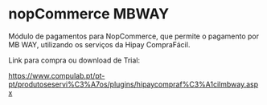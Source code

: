 # nopCommerce MBWAY

Módulo de pagamentos para NopCommerce, que permite o pagamento por MB WAY, utilizando os serviços da Hipay CompraFácil.

Link para compra ou download de Trial:

https://www.compulab.pt/pt-pt/produtoseservi%C3%A7os/plugins/hipaycompraf%C3%A1cilmbway.aspx
